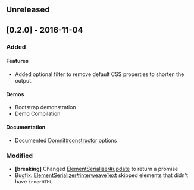 ## Unreleased

## [0.2.0] - 2016-11-04

### Added

#### Features
- Added optional filter to remove default CSS properties to shorten the output.

#### Demos
- Bootstrap demonstration
- Demo Compilation

#### Documentation
- Documented [Domnit#constructor] options

### Modified
- **[breaking]** Changed [ElementSerializer#update] to return a promise
- Bugfix: [ElementSerializer#interweaveText] skipped elements that didn't have `innerHTML`

[Domnit#constructor]: https://rweda.github.io/gaddomnit/#https://rweda.github.io/gaddomnit/class/Domnit.html#constructor-dynamic
[ElementSerializer#update]: https://rweda.github.io/gaddomnit/#https://rweda.github.io/gaddomnit/class/ElementSerializer.html#update-dynamic
[ElementSerializer#interweaveText]: https://rweda.github.io/gaddomnit/#https://rweda.github.io/gaddomnit/class/ElementSerializer.html#interweaveText-dynamic
